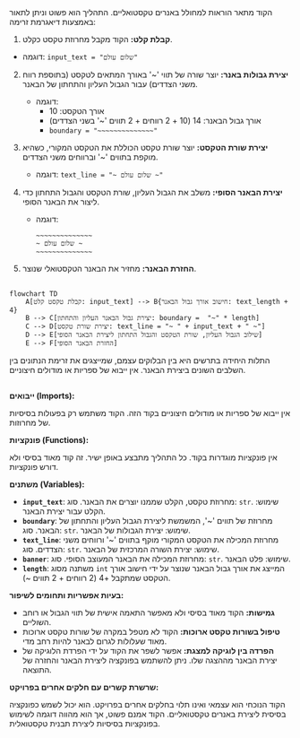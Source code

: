 ## <algorithm>

הקוד מתאר הוראות למחולל באנרים טקסטואליים. התהליך הוא פשוט וניתן לתאור באמצעות דיאגרמת זרימה:

1.  **קבלת קלט:** הקוד מקבל מחרוזת טקסט כקלט.
   *   דוגמה: `input_text = "שלום עולם"`

2.  **יצירת גבולות באנר:** יוצר שורה של תווי '~' באורך המתאים לטקסט (בתוספת רווח משני הצדדים) עבור הגבול העליון והתחתון של הבאנר.
    *   דוגמה:
        *   אורך הטקסט: 10
        *   אורך גבול הבאנר: 14 (10 + 2 רווחים + 2 תווים '~' בשני הצדדים)
        *   `boundary = "~~~~~~~~~~~~~~"`

3.  **יצירת שורת הטקסט:** יוצר שורת טקסט הכוללת את הטקסט המקורי, כשהיא מוקפת בתווים '~' וברווחים משני הצדדים.
    *   דוגמה: `text_line = "~ שלום עולם ~"`

4.  **יצירת הבאנר הסופי:** משלב את הגבול העליון, שורת הטקסט והגבול התחתון כדי ליצור את הבאנר הסופי.
    *   דוגמה:

        ```
        ~~~~~~~~~~~~~~
        ~ שלום עולם ~
        ~~~~~~~~~~~~~~
        ```

5.  **החזרת הבאנר:** מחזיר את הבאנר הטקסטואלי שנוצר.

## <mermaid>

```mermaid
flowchart TD
    A[קבלת טקסט קלט: input_text] --> B{חישוב אורך גבול הבאנר: text_length + 4}
    B --> C[יצירת גבול הבאנר העליון והתחתון: boundary =  "~" * length]
    C --> D[יצירת שורת טקסט: text_line = "~ " + input_text + " ~"]
    D --> E[שילוב הגבול העליון, שורת הטקסט והגבול התחתון ליצירת הבאנר הסופי]
    E --> F[החזרת הבאנר הסופי]
```

התלות היחידה בתרשים היא בין הבלוקים עצמם, שמייצגים את זרימת הנתונים בין השלבים השונים ביצירת הבאנר. אין ייבוא של ספריות או מודולים חיצוניים.

## <explanation>

**ייבואים (Imports):**

אין ייבוא של ספריות או מודולים חיצוניים בקוד הזה. הקוד משתמש רק בפעולות בסיסיות של מחרוזות.

**פונקציות (Functions):**

אין פונקציות מוגדרות בקוד. כל התהליך מתבצע באופן ישיר. זה קוד מאוד בסיסי ולא דורש פונקציות.

**משתנים (Variables):**

*   **`input_text`**: מחרוזת טקסט, הקלט שממנו יוצרים את הבאנר. סוג: `str`. שימוש: הקלט עבור יצירת הבאנר.
*   **`boundary`**: מחרוזת של תווים '~', המשמשת ליצירת הגבול העליון והתחתון של הבאנר. סוג: `str`. שימוש: יצירת הגבולות של הבאנר.
*  **`text_line`**:  מחרוזת המכילה את הטקסט המקורי מוקף בתווים '~' ורווחים משני הצדדים. סוג: `str`. שימוש: יצירת השורה המרכזית של הבאנר.
*   **`banner`**: מחרוזת המכילה את הבאנר המעוצב הסופי. סוג: `str`. שימוש: פלט הבאנר.
* **`length`**: משתנה מסוג `int` המייצג את אורך גבול הבאנר שנוצר על ידי חישוב אורך הטקסט שמתקבל +4 (2 רווחים + 2 תווים ~).

**בעיות אפשריות ותחומים לשיפור:**

*   **גמישות:** הקוד מאוד בסיסי ולא מאפשר התאמה אישית של תווי הגבול או רוחב השוליים.
*   **טיפול בשורות טקסט ארוכות:** הקוד לא מטפל במקרה של שורות טקסט ארוכות מאוד שעלולות לגרום לבאנר להיות רחב מדי.
*   **הפרדה בין לוגיקה למצגת:** אפשר לשפר את הקוד על ידי הפרדת הלוגיקה של יצירת הבאנר מההצגה שלו. ניתן להשתמש בפונקציה ליצירת הבאנר והחזרה של התוצאה.

**שרשרת קשרים עם חלקים אחרים בפרויקט:**

הקוד הנוכחי הוא עצמאי ואינו תלוי בחלקים אחרים בפרויקט. הוא יכול לשמש כפונקציה בסיסית ליצירת באנרים טקסטואליים. הקוד אמנם פשוט, אך הוא מהווה דוגמה לשימוש בפונקציות בסיסיות ליצירת תבנית טקסטואלית.